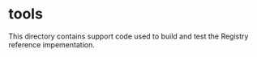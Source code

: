 # tools

This directory contains support code used to build and test the Registry
reference impementation.

